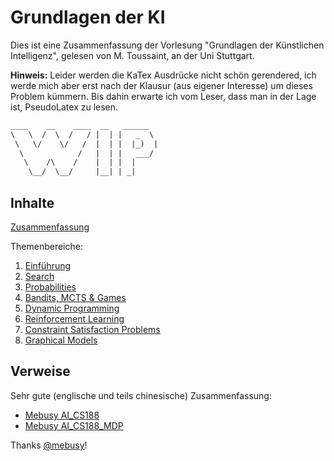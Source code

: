 # Grundlagen der KI

Dies ist eine Zusammenfassung der Vorlesung "Grundlagen der Künstlichen Intelligenz", gelesen von M. Toussaint, an der Uni Stuttgart.

**Hinweis:** Leider werden die KaTex Ausdrücke nicht schön gerendered, ich werde mich aber erst nach der Klausur (aus eigener Interesse) um dieses Problem kümmern. Bis dahin erwarte ich vom Leser, dass man in der Lage ist, PseudoLatex zu lesen.

```default
____    __    ____  __   ______
\   \  /  \  /   / |  | |   _  \
 \   \/    \/   /  |  | |  |_)  |
  \            /   |  | |   ___/
   \    /\    /    |  | |  |
    \__/  \__/     |__| | _|
```

## Inhalte

[Zusammenfassung](Inhalte/Zusammenfassung.md)

Themenbereiche:

1. [Einführung](Inhalte/Einfuehrung.md)
2. [Search](Inhalte/Search.md)
3. [Probabilities](Inhalte/Probabilities.md)
4. [Bandits, MCTS & Games](Inhalte/Bandits.md)
5. [Dynamic Programming](Inhalte/Dynamic.md)
6. [Reinforcement Learning](Inhalte/ReinforcementLearning.md)
7. [Constraint Satisfaction Problems](Inhalte/ConstraintSatisfaction.md)
8. [Graphical Models](Inhalte/GraphicalModels.md)

## Verweise


Sehr gute (englische und teils chinesische) Zusammenfassung:

- [Mebusy AI_CS188](https://github.com/mebusy/notes/blob/master/dev_notes/AI_CS188.md)
- [Mebusy AI_CS188_MDP](https://github.com/mebusy/notes/blob/master/dev_notes/AI_CS188_MDP.md)

Thanks [@mebusy](https://github.com/mebusy/)!
